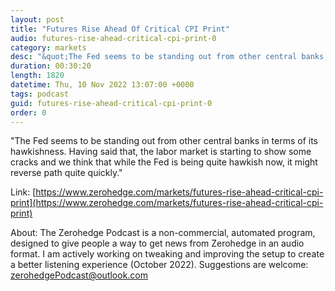 ```yaml
---
layout: post
title: "Futures Rise Ahead Of Critical CPI Print"
audio: futures-rise-ahead-critical-cpi-print-0
category: markets
desc: "&quot;The Fed seems to be standing out from other central banks in terms of its hawkishness. Having said that, the labor market is starting to show some cracks and we think that while the Fed is being quite hawkish now, it might reverse path quite quickly.&quot;"
duration: 00:30:20
length: 1820
datetime: Thu, 10 Nov 2022 13:07:00 +0000
tags: podcast
guid: futures-rise-ahead-critical-cpi-print-0
order: 0
---
```

&quot;The Fed seems to be standing out from other central banks in terms of its hawkishness. Having said that, the labor market is starting to show some cracks and we think that while the Fed is being quite hawkish now, it might reverse path quite quickly.&quot;

Link: [https://www.zerohedge.com/markets/futures-rise-ahead-critical-cpi-print](https://www.zerohedge.com/markets/futures-rise-ahead-critical-cpi-print)

About: The Zerohedge Podcast is a non-commercial, automated program, designed to give people a way to get news from Zerohedge in an audio format.  I am actively working on tweaking and improving the setup to create a better listening experience (October 2022).  Suggestions are welcome: [zerohedgePodcast@outlook.com](mailto:zerohedgePodcast@outlook.com)
